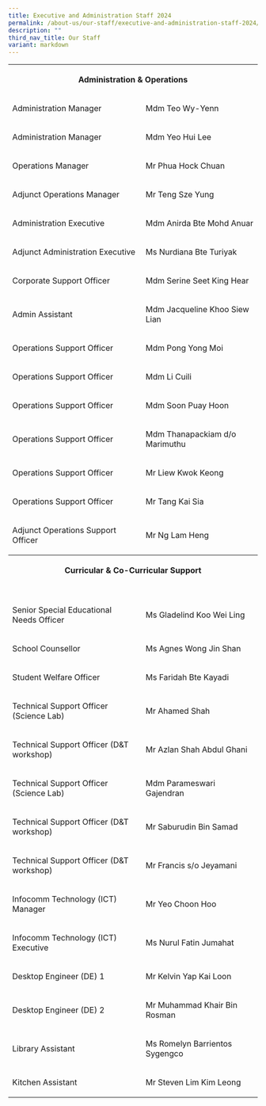 ```yaml
---
title: Executive and Administration Staff 2024
permalink: /about-us/our-staff/executive-and-administration-staff-2024/
description: ""
third_nav_title: Our Staff
variant: markdown
---
```

<table><tbody><tr><th rowspan="1" colspan="2"><p>Administration &amp; Operations</p></th></tr><tr><td rowspan="1" colspan="1"><p>Administration Manager</p></td><td rowspan="1" colspan="1"><p>Mdm Teo Wy-Yenn</p></td></tr><tr><td rowspan="1" colspan="1"><p>Administration Manager</p></td><td rowspan="1" colspan="1"><p>Mdm Yeo Hui Lee</p></td></tr><tr><td rowspan="1" colspan="1"><p>Operations Manager</p></td><td rowspan="1" colspan="1"><p>Mr Phua Hock Chuan</p></td></tr><tr><td rowspan="1" colspan="1"><p>Adjunct Operations Manager</p></td><td rowspan="1" colspan="1"><p>Mr Teng Sze Yung</p></td></tr><tr><td rowspan="1" colspan="1"><p>Administration Executive</p></td><td rowspan="1" colspan="1"><p>Mdm Anirda Bte Mohd Anuar</p></td></tr><tr><td rowspan="1" colspan="1"><p>Adjunct Administration Executive</p></td><td rowspan="1" colspan="1"><p>Ms Nurdiana Bte Turiyak</p></td></tr><tr><td rowspan="1" colspan="1"><p>Corporate Support Officer</p></td><td rowspan="1" colspan="1"><p>Mdm Serine Seet King Hear</p></td></tr><tr><td rowspan="1" colspan="1"><p>Admin Assistant</p></td><td rowspan="1" colspan="1"><p>Mdm Jacqueline Khoo Siew Lian</p></td></tr><tr><td rowspan="1" colspan="1"><p>Operations Support Officer</p></td><td rowspan="1" colspan="1"><p>Mdm Pong Yong Moi</p></td></tr><tr><td rowspan="1" colspan="1"><p>Operations Support Officer</p></td><td rowspan="1" colspan="1"><p>Mdm Li Cuili</p></td></tr><tr><td rowspan="1" colspan="1"><p>Operations Support Officer</p></td><td rowspan="1" colspan="1"><p>Mdm Soon Puay Hoon</p></td></tr><tr><td rowspan="1" colspan="1"><p>Operations Support Officer</p></td><td rowspan="1" colspan="1"><p>Mdm Thanapackiam d/o Marimuthu</p></td></tr><tr><td rowspan="1" colspan="1"><p>Operations Support Officer</p></td><td rowspan="1" colspan="1"><p>Mr Liew Kwok Keong</p></td></tr><tr><td rowspan="1" colspan="1"><p>Operations Support Officer</p></td><td rowspan="1" colspan="1"><p>Mr Tang Kai Sia</p></td></tr><tr><td rowspan="1" colspan="1"><p>Adjunct Operations Support Officer</p></td><td rowspan="1" colspan="1"><p>Mr Ng Lam Heng</p></td></tr><tr><th rowspan="1" colspan="2"><p>Curricular &amp; Co-Curricular Support</p></th></tr><tr><td rowspan="1" colspan="1"><p></p></td><td rowspan="1" colspan="1"><p></p></td></tr><tr><td rowspan="1" colspan="1"><p>Senior Special Educational Needs Officer</p></td><td rowspan="1" colspan="1"><p>Ms Gladelind Koo Wei Ling</p></td></tr><tr><td rowspan="1" colspan="1"><p>School Counsellor</p></td><td rowspan="1" colspan="1"><p>Ms Agnes Wong Jin Shan</p></td></tr><tr><td rowspan="1" colspan="1"><p>Student Welfare Officer</p></td><td rowspan="1" colspan="1"><p>Ms Faridah Bte Kayadi</p></td></tr><tr><td rowspan="1" colspan="1"><p>Technical Support Officer (Science Lab)</p></td><td rowspan="1" colspan="1"><p>Mr Ahamed Shah</p></td></tr><tr><td rowspan="1" colspan="1"><p>Technical Support Officer (D&amp;T workshop)</p></td><td rowspan="1" colspan="1"><p>Mr Azlan Shah Abdul Ghani</p></td></tr><tr><td rowspan="1" colspan="1"><p>Technical Support Officer (Science Lab)</p></td><td rowspan="1" colspan="1"><p>Mdm Parameswari Gajendran</p></td></tr><tr><td rowspan="1" colspan="1"><p>Technical Support Officer (D&amp;T workshop)</p></td><td rowspan="1" colspan="1"><p>Mr Saburudin Bin Samad</p></td></tr><tr><td rowspan="1" colspan="1"><p>Technical Support Officer (D&amp;T workshop)</p></td><td rowspan="1" colspan="1"><p>Mr Francis s/o Jeyamani</p></td></tr><tr><td rowspan="1" colspan="1"><p>Infocomm Technology (ICT) Manager</p></td><td rowspan="1" colspan="1"><p>Mr Yeo Choon Hoo</p></td></tr><tr><td rowspan="1" colspan="1"><p>Infocomm Technology (ICT) Executive</p></td><td rowspan="1" colspan="1"><p>Ms Nurul Fatin Jumahat</p></td></tr><tr><td rowspan="1" colspan="1"><p>Desktop Engineer (DE) 1</p></td><td rowspan="1" colspan="1"><p>Mr Kelvin Yap Kai Loon</p></td></tr><tr><td rowspan="1" colspan="1"><p>Desktop Engineer (DE) 2</p></td><td rowspan="1" colspan="1"><p>Mr Muhammad Khair Bin Rosman</p></td></tr><tr><td rowspan="1" colspan="1"><p>Library Assistant</p></td><td rowspan="1" colspan="1"><p>Ms Romelyn Barrientos Sygengco</p></td></tr><tr><td rowspan="1" colspan="1"><p>Kitchen Assistant</p></td><td rowspan="1" colspan="1"><p>Mr Steven Lim Kim Leong</p></td></tr></tbody></table><p></p>